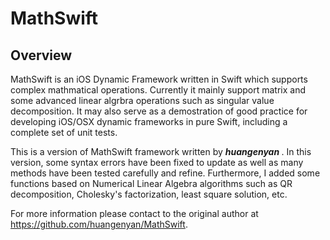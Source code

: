 MathSwift
=========
## Overview
MathSwift is an iOS Dynamic Framework written in Swift which supports complex mathmatical operations. Currently it mainly support matrix and some advanced linear  algrbra operations such as singular value decomposition. It may also serve as a demostration of good practice for developing iOS/OSX dynamic frameworks in pure Swift, including a complete set of unit tests.

This is a version of MathSwift framework written by <i><b> huangenyan </b></i>. In this version, some syntax errors have been fixed to update as well as many methods have been tested carefully and refine. Furthermore, I added some functions based on Numerical Linear Algebra algorithms such as QR decomposition, Cholesky's factorization, least square solution, etc.

For more information please contact to the original author at https://github.com/huangenyan/MathSwift.




